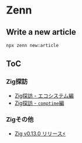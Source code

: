 # Zenn

## Write a new article

```bash
npx zenn new:article
```

## ToC

### Zig探訪

- [Zig探訪 - エコシステム編](articles/10dbe02303a201.md)
- [Zig探訪 - `comptime`編](articles/54882aee98e2c9.md)

### Zigその他

- [Zig v0.13.0 リリース⚡](articles/d8130683546382.md)
